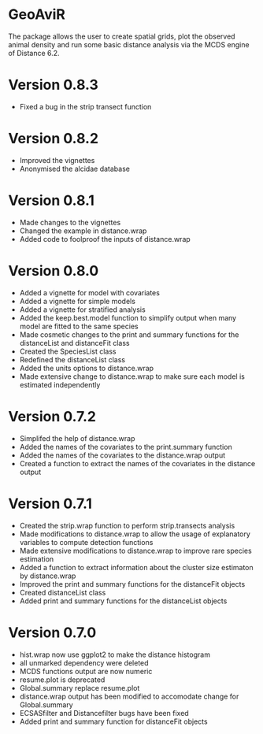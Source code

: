 GeoAviR
=======
The package allows the user to create spatial grids, plot the observed animal density and run some basic distance analysis via the MCDS engine of Distance 6.2.

Version 0.8.3
=======
* Fixed a bug in the strip transect function

Version 0.8.2
=======
* Improved the vignettes
* Anonymised the alcidae database

Version 0.8.1
=======
* Made changes to the vignettes
* Changed the example in distance.wrap
* Added code to foolproof the inputs of distance.wrap

Version 0.8.0
=======
* Added a vignette for model with covariates
* Added a vignette for simple models
* Added a vignette for stratified analysis
* Added the keep.best.model function to simplify output when many model are fitted to the same species
* Made cosmetic changes to the print and summary functions for the distanceList and distanceFit class
* Created the SpeciesList class 
* Redefined the distanceList class
* Added the units options to distance.wrap
* Made extensive change to distance.wrap to make sure each model is estimated independently

Version 0.7.2
=======
* Simplifed the help of distance.wrap
* Added the names of the covariates to the print.summary function
* Added the names of the covariates to the distance.wrap output
* Created a function to extract the names of the covariates in the distance output

Version 0.7.1
=======
* Created the strip.wrap function to perform strip.transects analysis
* Made modifications to distance.wrap to allow the usage of explanatory variables to compute detection functions
* Made extensive modifications to distance.wrap to improve rare species estimation
* Added a function to extract information about the cluster size estimaton by distance.wrap
* Improved the print and summary functions for the distanceFit objects
* Created distanceList class
* Added print and summary functions for the distanceList objects

Version 0.7.0
=======
* hist.wrap now use ggplot2 to make the distance histogram
* all unmarked dependency were deleted
* MCDS functions output are now numeric
* resume.plot is deprecated
* Global.summary replace resume.plot
* distance.wrap output has been modified to accomodate change for Global.summary
* ECSASfilter and Distancefilter bugs have been fixed
* Added print and summary function for distanceFit objects
